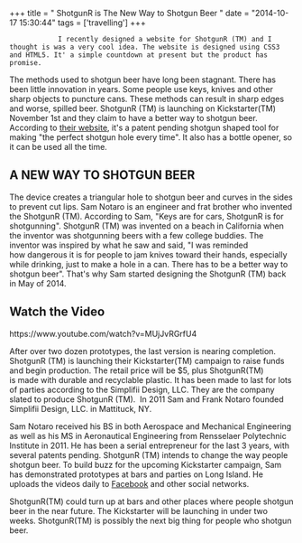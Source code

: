 +++
title = "				ShotgunR is The New Way to Shotgun Beer		"
date = "2014-10-17 15:30:44"
tags = ['travelling']
+++


				I recently designed a website for ShotgunR (TM) and I thought is was a very cool idea. The website is designed using CSS3 and HTML5. It' a simple countdown at present but the product has promise.

The methods used to shotgun beer have long been stagnant. There has been little innovation in years. Some people use keys, knives and other sharp objects to puncture cans. These methods can result in sharp edges and worse, spilled beer. ShotgunR (TM) is launching on Kickstarter(TM) November 1st and they claim to have a better way to shotgun beer. According to <a title="The New Way to Shotgun Beer: ShotgunR" href="http://www.shotgunr.com/">their website</a>, it's a patent pending shotgun shaped tool for making "the perfect shotgun hole every time". It also has a bottle opener, so it can be used all the time.
<h2>A NEW WAY TO SHOTGUN BEER</h2>
The device creates a triangular hole to shotgun beer and curves in the sides to prevent cut lips. Sam Notaro is an engineer and frat brother who invented the ShotgunR (TM). According to Sam, "Keys are for cars, ShotgunR is for shotgunning". ShotgunR (TM) was invented on a beach in California when the inventor was shotgunning beers with a few college buddies. The inventor was inspired by what he saw and said, "I was reminded how dangerous it is for people to jam knives toward their hands, especially while drinking, just to make a hole in a can. There has to be a better way to shotgun beer". That's why Sam started designing the ShotgunR (TM) back in May of 2014.
<h2>Watch the Video</h2>
https://www.youtube.com/watch?v=MUjJvRGrfU4

After over two dozen prototypes, the last version is nearing completion. ShotgunR (TM) is launching their Kickstarter(TM) campaign to raise funds and begin production. The retail price will be $5, plus ShotgunR(TM) is made with durable and recyclable plastic. It has been made to last for lots of parties according to the Simplifii Design, LLC. They are the company slated to produce ShotgunR (TM).  In 2011 Sam and Frank Notaro founded Simplifii Design, LLC. in Mattituck, NY.

Sam Notaro received his BS in both Aerospace and Mechanical Engineering as well as his MS in Aeronautical Engineering from Rensselaer Polytechnic Institute in 2011. He has been a serial entrepreneur for the last 3 years, with several patents pending. ShotgunR (TM) intends to change the way people shotgun beer. To build buzz for the upcoming Kickstarter campaign, Sam has demonstrated prototypes at bars and parties on Long Island. He uploads the videos daily to <a title="ShotgunR on Facebook" href="https://www.facebook.com/ShotgunR">Facebook</a> and other social networks.

ShotgunR(TM) could turn up at bars and other places where people shotgun beer in the near future. The Kickstarter will be launching in under two weeks. ShotgunR(TM) is possibly the next big thing for people who shotgun beer.

&nbsp;		